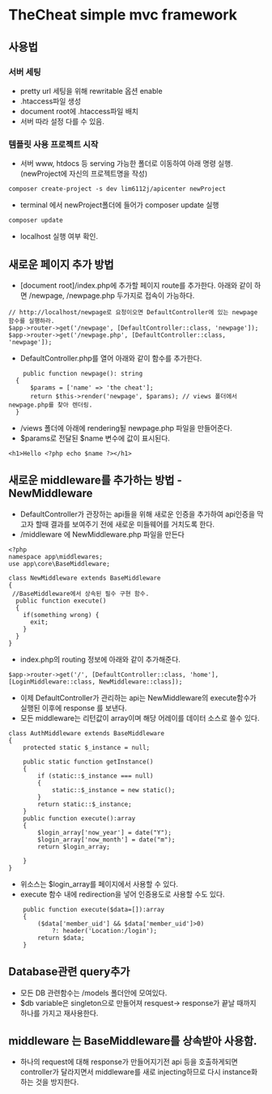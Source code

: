 # TheCheat simple mvc framework
## 사용법
### 서버 세팅
* pretty url 세팅을 위해 rewritable 옵션 enable
* .htaccess파일 생성
* document root에 .htaccess파일 배치
* 서버 따라 설정 다를 수 있음.
### 템플릿 사용 프로젝트 시작
* 서버 www, htdocs 등 serving 가능한 폴더로 이동하여 아래 명령 실행. (newProject에 자신의 프로젝트명을 작성)
```
composer create-project -s dev lim6112j/apicenter newProject
```
* terminal 에서 newProject폴더에 들어가 composer update  실행
```shell
composer update
```
* localhost  실행 여부 확인.

## 새로운 페이지 추가 방법 
  * [document root]/index.php에 추가할 페이지 route를 추가한다. 아래와 같이 하면 /newpage, /newpage.php 두가지로 접속이 가능하다.
  ```
  // http://localhost/newpage로 요청이오면 DefaultController에 있는 newpage 함수를 실행하라.
  $app->router->get('/newpage', [DefaultController::class, 'newpage']); 
  $app->router->get('/newpage.php', [DefaultController::class, 'newpage']);
  ```
  * DefaultController.php를 열어 아래와 같이 함수를 추가한다.
  ```
      public function newpage(): string
    {
        $params = ['name' => 'the cheat'];
        return $this->render('newpage', $params); // views 폴더에서 newpage.php를 찾아 렌더링.
    }
  ```

  * /views 폴더에 아래에 rendering될 newpage.php 파일을 만들어준다.
  * $params로 전달된 $name 변수에 값이 표시된다.
  ```
  <h1>Hello <?php echo $name ?></h1>
  ```
## 새로운 middleware를 추가하는 방법 - NewMiddleware
  * DefaultController가 관장하는  api들을 위해 새로운 인증을 추가하여 api인증을 막고자 할때 결과를 보여주기 전에 새로운 미들웨어를 거치도록 한다.
  * /middleware 에 NewMiddleware.php 파일을 만든다
  ```
  <?php
  namespace app\middlewares;
  use app\core\BaseMiddleware;
  
  class NewMiddleware extends BaseMiddleware
  {
   //BaseMiddleware에서 상속된 필수 구현 함수.
    public function execute()
    {
      if(something wrong) {
        exit;
      }
    }
  }
  ```
  * index.php의 routing 정보에 아래와 같이 추가해준다.
  ```
$app->router->get('/', [DefaultController::class, 'home'],[LoginMiddleware::class, NewMiddleware::class]);
  ```

  * 이제 DefaultController가 관리하는 api는 NewMiddleware의 execute함수가 실행된 이후에 response 를 보낸다.
  * 모든 middleware는 리턴값이 array이며 해당 어레이를 데이터 소스로 쓸수 있다.

```
class AuthMiddleware extends BaseMiddleware
{
    protected static $_instance = null;

    public static function getInstance()
    {
        if (static::$_instance === null)
        {
            static::$_instance = new static();
        }
        return static::$_instance;
    }
    public function execute():array
    {
        $login_array['now_year'] = date("Y");
        $login_array['now_month'] = date("m");
        return $login_array;
        
    }
}
```
  * 위소스는 $login_array를 페이지에서 사용할 수 있다.
  *  execute 함수 내에 redirection을 넣어 인증용도로 사용할 수도 있다.
```phpt
    public function execute($data=[]):array
    {
        ($data['member_uid'] && $data['member_uid']>0)
            ?: header('Location:/login');
        return $data;
    }

```
## Database관련 query추가 
  * 모든 DB 관련함수는 /models 폴더안에 모여있다.
  * $db variable은 singleton으로 만들어져 resquest-> response가 끝날 때까지 하나를 가지고 재사용한다.

## middleware 는 BaseMiddleware를 상속받아 사용함. 
 * 하나의 request에 대해 response가 만들어지기전 api 등을 호출하게되면 controller가 달라지면서 middleware를 새로 injecting하므로 다시 instance화 하는 것을 방지한다.


